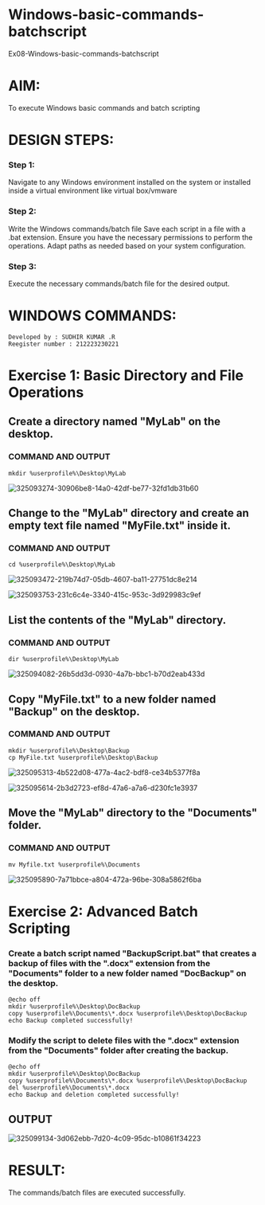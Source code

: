 # Windows-basic-commands-batchscript
Ex08-Windows-basic-commands-batchscript

# AIM:
To execute Windows basic commands and batch scripting

# DESIGN STEPS:

### Step 1:

Navigate to any Windows environment installed on the system or installed inside a virtual environment like virtual box/vmware 

### Step 2:

Write the Windows commands/batch file
Save each script in a file with a .bat extension.
Ensure you have the necessary permissions to perform the operations.
Adapt paths as needed based on your system configuration.
### Step 3:

Execute the necessary commands/batch file for the desired output. 

# WINDOWS COMMANDS:

```
Developed by : SUDHIR KUMAR .R
Reegister number : 212223230221
```
# Exercise 1: Basic Directory and File Operations

## Create a directory named "MyLab" on the desktop.
### COMMAND AND OUTPUT

```
mkdir %userprofile%\Desktop\MyLab
```

![325093274-30906be8-14a0-42df-be77-32fd1db31b60](https://github.com/Sudhirr5/Windows-basic-commands-batchscript/assets/139332214/4008d308-66fe-4e82-b93b-26d65e718280)

## Change to the "MyLab" directory and create an empty text file named "MyFile.txt" inside it.
### COMMAND AND OUTPUT

```
cd %userprofile%\Desktop\MyLab
```

![325093472-219b74d7-05db-4607-ba11-27751dc8e214](https://github.com/Sudhirr5/Windows-basic-commands-batchscript/assets/139332214/a9ad2464-6907-4518-9858-335a0a49883c)

![325093753-231c6c4e-3340-415c-953c-3d929983c9ef](https://github.com/Sudhirr5/Windows-basic-commands-batchscript/assets/139332214/6ab008a7-0154-412f-b7fc-5c03081cae98)


## List the contents of the "MyLab" directory.
### COMMAND AND OUTPUT

```
dir %userprofile%\Desktop\MyLab
```

![325094082-26b5dd3d-0930-4a7b-bbc1-b70d2eab433d](https://github.com/Sudhirr5/Windows-basic-commands-batchscript/assets/139332214/97a23ea5-1dbd-4bbf-bc32-84af1c7fac86)

## Copy "MyFile.txt" to a new folder named "Backup" on the desktop.
### COMMAND AND OUTPUT

```
mkdir %userprofile%\Desktop\Backup
cp MyFile.txt %userprofile%\Desktop\Backup
```

![325095313-4b522d08-477a-4ac2-bdf8-ce34b5377f8a](https://github.com/Sudhirr5/Windows-basic-commands-batchscript/assets/139332214/d0b695f2-c748-4f68-a129-aa74d02fc8b5)

![325095614-2b3d2723-ef8d-47a6-a7a6-d230fc1e3937](https://github.com/Sudhirr5/Windows-basic-commands-batchscript/assets/139332214/3ef12c67-faf6-414c-863b-c67e6be169bb)

## Move the "MyLab" directory to the "Documents" folder.
### COMMAND AND OUTPUT

```
mv Myfile.txt %userprofile%\Documents
```

![325095890-7a71bbce-a804-472a-96be-308a5862f6ba](https://github.com/Sudhirr5/Windows-basic-commands-batchscript/assets/139332214/fb5bd4f7-cff4-4d00-8327-e0c8b66f1328)

# Exercise 2: Advanced Batch Scripting

### Create a batch script named "BackupScript.bat" that creates a backup of files with the ".docx" extension from the "Documents" folder to a new folder named "DocBackup" on the desktop.
```
@echo off
mkdir %userprofile%\Desktop\DocBackup
copy %userprofile%\Documents\*.docx %userprofile%\Desktop\DocBackup
echo Backup completed successfully!
```
### Modify the script to delete files with the ".docx" extension from the "Documents" folder after creating the backup.
```
@echo off
mkdir %userprofile%\Desktop\DocBackup
copy %userprofile%\Documents\*.docx %userprofile%\Desktop\DocBackup
del %userprofile%\Documents\*.docx
echo Backup and deletion completed successfully!
```

## OUTPUT

![325099134-3d062ebb-7d20-4c09-95dc-b10861f34223](https://github.com/Sudhirr5/Windows-basic-commands-batchscript/assets/139332214/cec909ff-33dd-4fee-b6de-ea2403ae5f0b)

# RESULT:
The commands/batch files are executed successfully.

